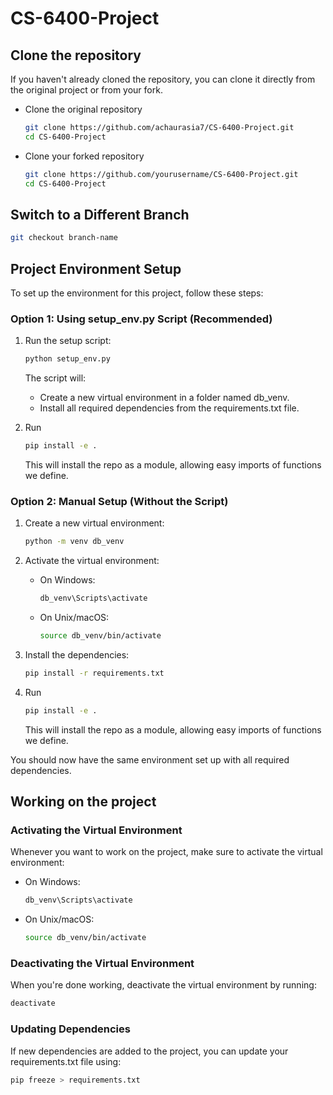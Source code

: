 # CS-6400-Project

## Clone the repository
If you haven't already cloned the repository, you can clone it directly from the original project or from your fork.
- Clone the original repository
   ```bash
   git clone https://github.com/achaurasia7/CS-6400-Project.git
   cd CS-6400-Project
   ```
- Clone your forked repository
   ```bash
   git clone https://github.com/yourusername/CS-6400-Project.git
   cd CS-6400-Project
   ```

## Switch to a Different Branch
   ```bash
   git checkout branch-name
   ```

## Project Environment Setup

To set up the environment for this project, follow these steps:

### Option 1: Using setup_env.py Script (Recommended)
1. Run the setup script:
   ```bash
   python setup_env.py
   ```

   The script will:
    - Create a new virtual environment in a folder named db_venv.
    - Install all required dependencies from the requirements.txt file.

2. Run
    ```bash
    pip install -e .
    ```
    This will install the repo as a module, allowing easy imports of functions we define.


### Option 2: Manual Setup (Without the Script)
1. Create a new virtual environment:
   ```bash
   python -m venv db_venv
   ```

2. Activate the virtual environment:
   - On Windows:
     ```bash
     db_venv\Scripts\activate
     ```
   - On Unix/macOS:
     ```bash
     source db_venv/bin/activate
     ```

3. Install the dependencies:
   ```bash
   pip install -r requirements.txt
   ```

4. Run
    ```bash
    pip install -e .
    ```
    This will install the repo as a module, allowing easy imports of functions we define.

You should now have the same environment set up with all required dependencies.



## Working on the project
### Activating the Virtual Environment
Whenever you want to work on the project, make sure to activate the virtual environment:
- On Windows:
    ```bash
    db_venv\Scripts\activate
    ```
- On Unix/macOS:
    ```bash
    source db_venv/bin/activate
    ```

### Deactivating the Virtual Environment
When you're done working, deactivate the virtual environment by running:

```bash
deactivate
```

### Updating Dependencies
If new dependencies are added to the project, you can update your requirements.txt file using:
```bash
pip freeze > requirements.txt
```